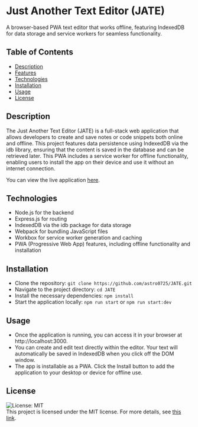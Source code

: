# Just Another Text Editor (JATE)
A browser-based PWA text editor that works offline, featuring IndexedDB for data storage and service workers for seamless functionality.

## Table of Contents
- [Description](#Description)
- [Features](#Features)
- [Technologies](#Technologies)
- [Installation](#Installation)
- [Usage](#Usage)
- [License](#License)

## Description
The Just Another Text Editor (JATE) is a full-stack web application that allows developers to create and save notes or code snippets both online and offline. This project features data persistence using IndexedDB via the idb library, ensuring that the content is saved in the database and can be retrieved later. This PWA includes a service worker for offline functionality, enabling users to install the app on their device and use it without an internet connection.

You can view the live application [here](https://just-another-text-editor-edx.onrender.com/).

## Technologies
- Node.js for the backend
- Express.js for routing
- IndexedDB via the idb package for data storage
- Webpack for bundling JavaScript files
- Workbox for service worker generation and caching
- PWA (Progressive Web App) features, including offline functionality and installation

## Installation
- Clone the repository:
`git clone https://github.com/astro0725/JATE.git`
- Navigate to the project directory:
`cd JATE`
- Install the necessary dependencies:
`npm install`
- Start the application locally:
`npm run start` or `npm run start:dev`

## Usage
- Once the application is running, you can access it in your browser at http://localhost:3000.
- You can create and edit text directly within the editor. Your text will automatically be saved in IndexedDB when you click off the DOM window.
- The app is installable as a PWA. Click the Install button to add the application to your desktop or device for offline use.

## License
![License: MIT](https://img.shields.io/badge/License-MIT-yellow.svg) <br/>
This project is licensed under the MIT license. For more details, see [this link](https://opensource.org/licenses/MIT).

